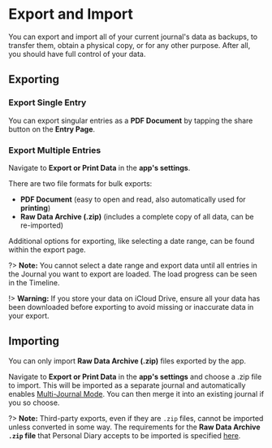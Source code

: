 # Export and Import

You can export and import all of your current journal's data as backups, to transfer them, obtain a physical copy, or for any other purpose. After all, you should have full control of your data.

## Exporting

### Export Single Entry

You can export singular entries as a **PDF Document** by tapping the share button on the **Entry Page**.

### Export Multiple Entries

Navigate to **Export or Print Data** in the **app's settings**.

There are two file formats for bulk exports:

- **PDF Document** (easy to open and read, also automatically used for **printing**)
- **Raw Data Archive (.zip)** (includes a complete copy of all data, can be re-imported)

Additional options for exporting, like selecting a date range, can be found within the export page.

?> **Note:** You cannot select a date range and export data until all entries in the Journal you want to export are loaded. The load progress can be seen in the Timeline.

!> **Warning:** If you store your data on iCloud Drive, ensure all your data has been downloaded before exporting to avoid missing or inaccurate data in your export.

## Importing

You can only import **Raw Data Archive (.zip)** files exported by the app.

Navigate to **Export or Print Data** in the **app's settings** and choose a .zip file to import. This will be imported as a separate journal and automatically enables [Multi-Journal Mode](/personal-diary/multiple-journals). You can then merge it into an existing journal if you so choose.

?> **Note:** Third-party exports, even if they are `.zip` files, cannot be imported unless converted in some way. The requirements for the **Raw Data Archive `.zip` file** that Personal Diary accepts to be imported is specified [here](/personal-diary/export-data-format).
